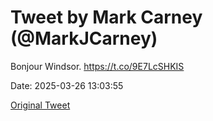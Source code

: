 # Tweet by Mark Carney (@MarkJCarney)

Bonjour Windsor. https://t.co/9E7LcSHKIS

Date: 2025-03-26 13:03:55

[Original Tweet](https://x.com/MarkJCarney/status/1904882005302546879)
